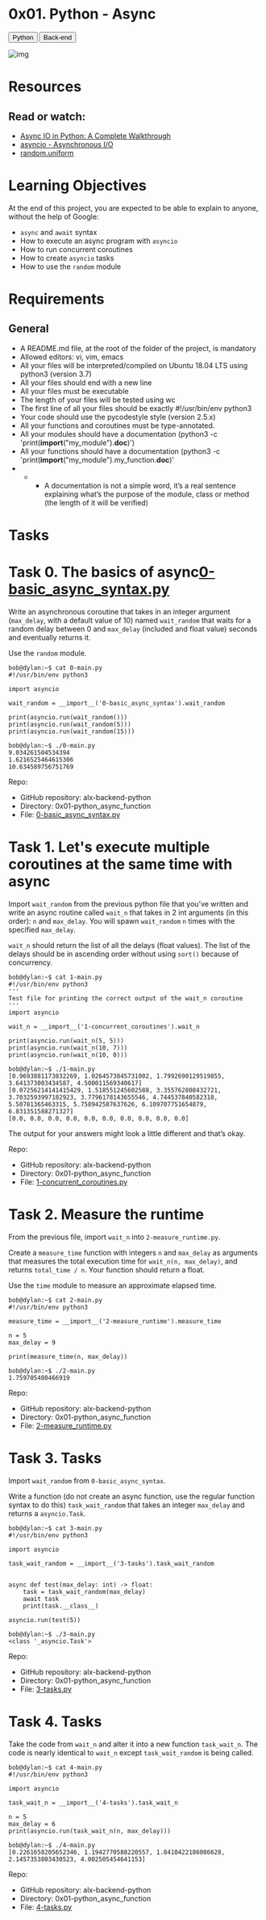 # 0x01. Python - Async

<button style="backgound-color:red">Python</button> <button style="backgound-color:red">Back-end</button>

![img](https://github.com/Broline77/alx-backend-python/blob/master/0x01-python_async_function/async.png)

# Resources
## Read or watch:

- [Async IO in Python: A Complete Walkthrough](https://realpython.com/async-io-python/)       
- [asyncio - Asynchronous I/O](https://docs.python.org/3/library/asyncio.html)
- [random.uniform](https://docs.python.org/3/library/random.html#random.uniform)

# Learning Objectives
At the end of this project, you are expected to be able to explain to anyone, without the help of Google:

- ``async`` and ``await`` syntax
- How to execute an async program with ``asyncio``
- How to run concurrent coroutines
- How to create ``asyncio`` tasks
- How to use the ``random`` module

# Requirements
## General
- A README.md file, at the root of the folder of the project, is mandatory
- Allowed editors: vi, vim, emacs
- All your files will be interpreted/compiled on Ubuntu 18.04 LTS using python3 (version 3.7) 
- All your files should end with a new line
- All your files must be executable
- The length of your files will be tested using wc
- The first line of all your files should be exactly #!/usr/bin/env python3
- Your code should use the pycodestyle style (version 2.5.x)
- All your functions and coroutines must be type-annotated.
- All your modules should have a documentation (python3 -c 'print(__import__("my_module").__doc__)')
- All your functions should have a documentation (python3 -c 'print(__import__("my_module").my_function.__doc__)'
- - - A documentation is not a simple word, it’s a real sentence explaining what’s the purpose of the module, class or method (the length of it will be verified)

# Tasks
# Task 0. The basics of async[0-basic_async_syntax.py](./0-basic_async_syntax.py)
Write an asynchronous coroutine that takes in an integer argument (``max_delay``, with a default value of 10) named ``wait_random`` that waits for a random delay between 0 and ``max_delay`` (included and float value) seconds and eventually returns it.

Use the ``random`` module.

```
bob@dylan:~$ cat 0-main.py
#!/usr/bin/env python3

import asyncio

wait_random = __import__('0-basic_async_syntax').wait_random

print(asyncio.run(wait_random()))
print(asyncio.run(wait_random(5)))
print(asyncio.run(wait_random(15)))

bob@dylan:~$ ./0-main.py
9.034261504534394
1.6216525464615306
10.634589756751769
```
Repo:

- GitHub repository: alx-backend-python
- Directory: 0x01-python_async_function
- File: [0-basic_async_syntax.py](./0-basic_async_syntax.py)

# Task 1. Let's execute multiple coroutines at the same time with async

Import ``wait_random`` from the previous python file that you’ve written and write an async routine called ``wait_n`` that takes in 2 int arguments (in this order): ``n`` and ``max_delay``. You will spawn ``wait_random`` ``n`` times with the specified ``max_delay``.

``wait_n`` should return the list of all the delays (float values). The list of the delays should be in ascending order without using ``sort()`` because of concurrency.

```
bob@dylan:~$ cat 1-main.py
#!/usr/bin/env python3
'''
Test file for printing the correct output of the wait_n coroutine
'''
import asyncio

wait_n = __import__('1-concurrent_coroutines').wait_n

print(asyncio.run(wait_n(5, 5)))
print(asyncio.run(wait_n(10, 7)))
print(asyncio.run(wait_n(10, 0)))

bob@dylan:~$ ./1-main.py
[0.9693881173832269, 1.0264573845731002, 1.7992690129519855, 3.641373003434587, 4.500011569340617]
[0.07256214141415429, 1.518551245602588, 3.355762808432721, 3.7032593997182923, 3.7796178143655546, 4.744537840582318, 5.50781365463315, 5.758942587637626, 6.109707751654879, 6.831351588271327]
[0.0, 0.0, 0.0, 0.0, 0.0, 0.0, 0.0, 0.0, 0.0, 0.0]
```
The output for your answers might look a little different and that’s okay.

Repo:

- GitHub repository: alx-backend-python
- Directory: 0x01-python_async_function
- File: [1-concurrent_coroutines.py](./1-concurrent_coroutines.py)

# Task 2. Measure the runtime

From the previous file, import ``wait_n`` into ``2-measure_runtime.py``.

Create a ``measure_time`` function with integers ``n`` and ``max_delay`` as arguments that measures the total execution time for ``wait_n(n, max_delay)``, and returns ``total_time / n``. Your function should return a float.

Use the ``time`` module to measure an approximate elapsed time.

```
bob@dylan:~$ cat 2-main.py
#!/usr/bin/env python3

measure_time = __import__('2-measure_runtime').measure_time

n = 5
max_delay = 9

print(measure_time(n, max_delay))

bob@dylan:~$ ./2-main.py
1.759705400466919
```

Repo:

- GitHub repository: alx-backend-python
- Directory: 0x01-python_async_function
- File: [2-measure_runtime.py](./2-measure_runtime.py)

# Task 3. Tasks

Import ``wait_random`` from ``0-basic_async_syntax``.

Write a function (do not create an async function, use the regular function syntax to do this) ``task_wait_random`` that takes an integer ``max_delay`` and returns a ``asyncio.Task``.     

```
bob@dylan:~$ cat 3-main.py
#!/usr/bin/env python3

import asyncio

task_wait_random = __import__('3-tasks').task_wait_random


async def test(max_delay: int) -> float:
    task = task_wait_random(max_delay)
    await task
    print(task.__class__)

asyncio.run(test(5))

bob@dylan:~$ ./3-main.py
<class '_asyncio.Task'>
```

Repo:

- GitHub repository: alx-backend-python
- Directory: 0x01-python_async_function
- File: [3-tasks.py](./3-tasks.py)

# Task 4. Tasks

Take the code from ``wait_n`` and alter it into a new function ``task_wait_n``. The code is nearly identical to ``wait_n`` except ``task_wait_random`` is being called.

```
bob@dylan:~$ cat 4-main.py
#!/usr/bin/env python3

import asyncio

task_wait_n = __import__('4-tasks').task_wait_n

n = 5
max_delay = 6
print(asyncio.run(task_wait_n(n, max_delay)))

bob@dylan:~$ ./4-main.py
[0.2261658205652346, 1.1942770588220557, 1.8410422186086628, 2.1457353803430523, 4.002505454641153]
```
Repo:

- GitHub repository: alx-backend-python
- Directory: 0x01-python_async_function
- File: [4-tasks.py](./4-tasks.py)
